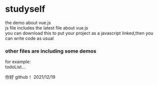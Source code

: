 # studyself

the demo about vue.js<br>
js file includes the latest file about vue.js<br>
you can download this to put your project as a javascript linked,then you can write code as usual<br>

 <h3>other files are including some demos</h3>
   for example:<br>
     todoList...
    
你好 github！ 2021/12/19
